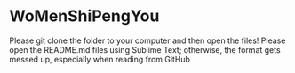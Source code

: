 # WoMenShiPengYou
Please git clone the folder to your computer and then open the files! 
Please open the README.md files using Sublime Text; otherwise, the format gets messed up, especially when reading from GitHub
